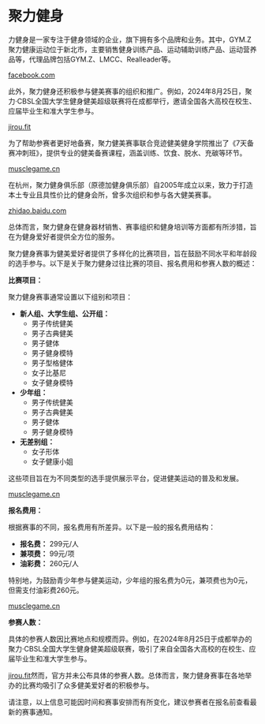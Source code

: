 # 聚力健身

力健身是一家专注于健身领域的企业，旗下拥有多个品牌和业务。其中，GYM.Z 聚力健康运动位于新北市，主要销售健身训练产品、运动辅助训练产品、运动营养品等，代理品牌包括GYM.Z、LMCC、Realleader等。

[facebook.com](https://www.facebook.com/p/GYMZ-%E8%81%9A%E5%8A%9B%E5%81%A5%E5%BA%B7%E9%81%8B%E5%8B%95-100077967455209/?locale=zh_CN\&utm_source=chatgpt.com)

此外，聚力健身还积极参与健美赛事的组织和推广。例如，2024年8月25日，聚力·CBSL全国大学生健身健美超级联赛将在成都举行，邀请全国各大高校在校生、应届毕业生和准大学生参与。

[jirou.fit](https://www.jirou.fit/cbsl-2024.html?utm_source=chatgpt.com)

为了帮助参赛者更好地备赛，聚力健美赛事联合竞迹健美健身学院推出了《7天备赛冲刺班》，提供专业的健美备赛课程，涵盖训练、饮食、脱水、充碳等环节。

[musclegame.cn](https://www.musclegame.cn/7-day-training.html?utm_source=chatgpt.com)

在杭州，聚力健身俱乐部（原德加健身俱乐部）自2005年成立以来，致力于打造本土专业且具性价比的健身会所，曾多次组织和参与各大健美赛事。

[zhidao.baidu.com](https://zhidao.baidu.com/question/815172977799975692/answer/2981085999.html?fr=relate\&mzl=qb_xg_2\&refer_title=%E6%9D%AD%E5%B7%9E%E8%81%9A%E5%8A%9B%E6%BC%94%E8%89%BA%E6%9C%89%E9%99%90%E5%85%AC%E5%8F%B8%E6%80%8E%E4%B9%88%E6%A0%B7%EF%BC%9F\&word=\&utm_source=chatgpt.com)

总体而言，聚力健身在健身器材销售、赛事组织和健身培训等方面都有所涉猎，旨在为健身爱好者提供全方位的服务。







聚力健身赛事为健美爱好者提供了多样化的比赛项目，旨在鼓励不同水平和年龄段的选手参与。以下是关于聚力健身过往比赛的项目、报名费用和参赛人数的概述：

**比赛项目：**

聚力健身赛事通常设置以下组别和项目：

* **新人组、大学生组、公开组：**
  * 男子传统健美
  * 男子古典健美
  * 男子健体
  * 男子健身模特
  * 男子型格健体
  * 女子比基尼
  * 女子健身模特
* **少年组：**
  * 男子传统健美
  * 男子古典健美
  * 男子健体
  * 男子健身模特
* **无差别组：**
  * 女子形体
  * 女子健康小姐

这些项目旨在为不同类型的选手提供展示平台，促进健美运动的普及和发展。

[musclegame.cn](https://www.musclegame.cn/juli-2025-schedule.html?utm_source=chatgpt.com)

**报名费用：**

根据赛事的不同，报名费用有所差异。以下是一般的报名费用结构：

* **报名费：** 299元/人
* **兼项费：** 99元/项
* **油彩费：** 260元/人

特别地，为鼓励青少年参与健美运动，少年组的报名费为0元，兼项费也为0元，但需支付油彩费260元。

[musclegame.cn](https://www.musclegame.cn/juli-2025-schedule.html?utm_source=chatgpt.com)

**参赛人数：**

具体的参赛人数因比赛地点和规模而异。例如，在2024年8月25日于成都举办的聚力·CBSL全国大学生健身健美超级联赛，吸引了来自全国各大高校的在校生、应届毕业生和准大学生参与。

[jirou.fit](https://www.jirou.fit/cbsl-2024.html?utm_source=chatgpt.com)然而，官方并未公布具体的参赛人数。总体而言，聚力健身赛事在各地举办的比赛均吸引了众多健美爱好者的积极参与。

请注意，以上信息可能因时间和赛事安排而有所变化，建议参赛者在报名前查看最新的赛事通知。
